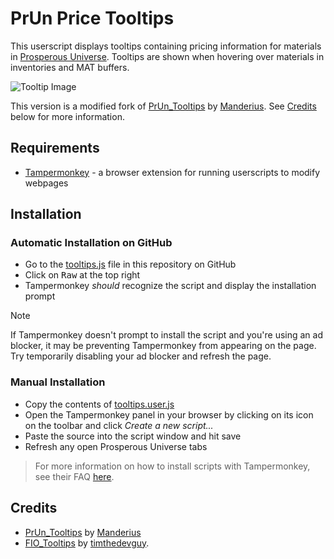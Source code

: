 # PrUn Price Tooltips

This userscript displays tooltips containing pricing information for materials in [Prosperous Universe](https://prosperousuniverse.com). Tooltips are shown when hovering over materials in inventories and MAT buffers.

![Tooltip Image](tooltip.png)

This version is a modified fork of [PrUn_Tooltips](https://github.com/Manderius/PrUn_Tooltips) by [Manderius](https://github.com/Manderius). See [Credits](#credits) below for more information.

## Requirements

* [Tampermonkey](https://www.tampermonkey.net) - a browser extension for running userscripts to modify webpages

## Installation

### Automatic Installation on GitHub

* Go to the [tooltips.js](/src/tooltips.js) file in this repository on GitHub
* Click on <kbd>Raw</kbd> at the top right 
* Tampermonkey _should_ recognize the script and display the installation prompt

> [!NOTE]
> If Tampermonkey doesn't prompt to install the script and you're using an
> ad blocker, it may be preventing Tampermonkey from appearing on the page.
> Try temporarily disabling your ad blocker and refresh the page.

### Manual Installation

* Copy the contents of [tooltips.user.js](/tooltips.user.js)
* Open the Tampermonkey panel in your browser by clicking on its icon on the toolbar and click _Create a new script..._ 
* Paste the source into the script window and hit save
* Refresh any open Prosperous Universe tabs

> For more information on how to install scripts with Tampermonkey, see their FAQ [here](https://www.tampermonkey.net/faq.php#Q102).

## Credits

- [PrUn_Tooltips](https://github.com/Manderius/PrUn_Tooltips) by [Manderius](https://github.com/Manderius)
- [FIO_Tooltips](https://github.com/timthedevguy/PrUnTools_Public/FIO_Tooltips) by [timthedevguy](https://github.com/timthedevguy).
